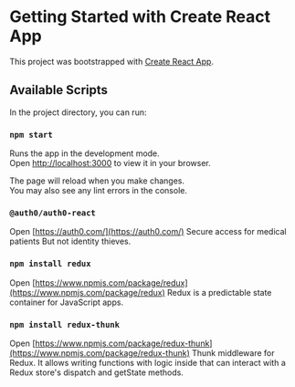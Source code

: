 # Getting Started with Create React App

This project was bootstrapped with [Create React App](https://github.com/facebook/create-react-app).

## Available Scripts

In the project directory, you can run:

### `npm start`

Runs the app in the development mode.\
Open [http://localhost:3000](http://localhost:3000) to view it in your browser.

The page will reload when you make changes.\
You may also see any lint errors in the console.

### `@auth0/auth0-react`
Open [https://auth0.com/](https://auth0.com/) Secure access for medical patients But not identity thieves.

### `npm install redux`
Open [https://www.npmjs.com/package/redux](https://www.npmjs.com/package/redux) Redux is a predictable state container for JavaScript apps.
### `npm install redux-thunk`
Open [https://www.npmjs.com/package/redux-thunk](https://www.npmjs.com/package/redux-thunk) Thunk middleware for Redux. It allows writing functions with logic inside that can interact with a Redux store's dispatch and getState methods.

